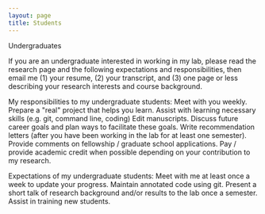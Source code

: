 ```yaml
---
layout: page
title: Students
---
```


Undergraduates

If you are an undergraduate interested in working in my lab, please read the research page and the following expectations and responsibilities, then email me (1) your resume, (2) your transcript, and (3) one page or less describing your research interests and course background.

My responsibilities to my undergraduate students: 
Meet with you weekly.
Prepare a "real" project that helps you learn.
Assist with learning necessary skills (e.g. git, command line, coding)
Edit manuscripts.
Discuss future career goals and plan ways to facilitate these goals.
Write recommendation letters (after you have been working in the lab for at least one semester).
Provide comments on fellowship / graduate school applications.
Pay / provide academic credit when possible depending on your contribution to my research.

Expectations of my undergraduate students:
Meet with me at least once a week to update your progress.
Maintain annotated code using git.
Present a short talk of research background and/or results to the lab once a semester.
Assist in training new students.
